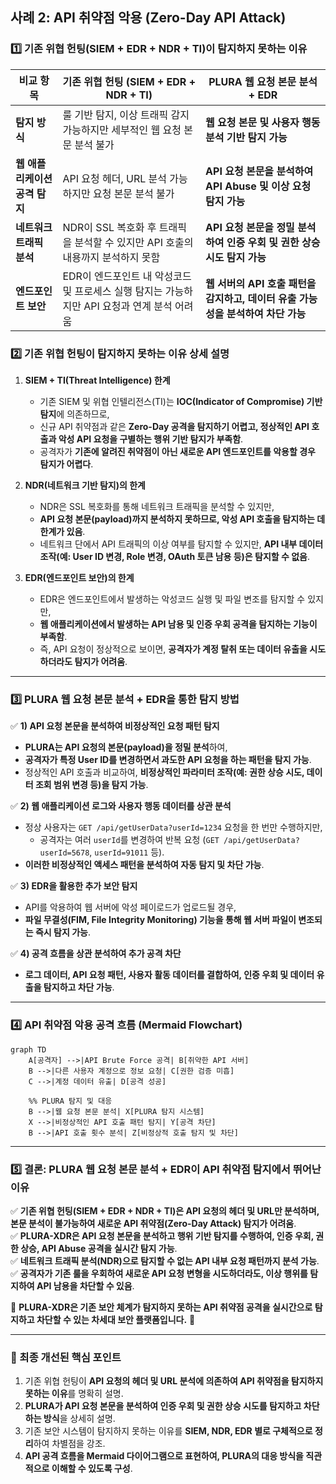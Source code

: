 ## **사례 2: API 취약점 악용 (Zero-Day API Attack)**  

### **1️⃣ 기존 위협 헌팅(SIEM + EDR + NDR + TI)이 탐지하지 못하는 이유**  

| **비교 항목** | **기존 위협 헌팅 (SIEM + EDR + NDR + TI)** | **PLURA 웹 요청 본문 분석 + EDR** |
|----------|-------------------------------|-------------------------------|
| **탐지 방식** | 룰 기반 탐지, 이상 트래픽 감지 가능하지만 세부적인 웹 요청 본문 분석 불가 | **웹 요청 본문 및 사용자 행동 분석 기반 탐지 가능** |
| **웹 애플리케이션 공격 탐지** | API 요청 헤더, URL 분석 가능하지만 요청 본문 분석 불가 | **API 요청 본문을 분석하여 API Abuse 및 이상 요청 탐지 가능** |
| **네트워크 트래픽 분석** | NDR이 SSL 복호화 후 트래픽을 분석할 수 있지만 API 호출의 내용까지 분석하지 못함 | **API 요청 본문을 정밀 분석하여 인증 우회 및 권한 상승 시도 탐지 가능** |
| **엔드포인트 보안** | EDR이 엔드포인트 내 악성코드 및 프로세스 실행 탐지는 가능하지만 API 요청과 연계 분석 어려움 | **웹 서버의 API 호출 패턴을 감지하고, 데이터 유출 가능성을 분석하여 차단 가능** |

### **2️⃣ 기존 위협 헌팅이 탐지하지 못하는 이유 상세 설명**  

1. **SIEM + TI(Threat Intelligence) 한계**  
   - 기존 SIEM 및 위협 인텔리전스(TI)는 **IOC(Indicator of Compromise) 기반 탐지**에 의존하므로,  
   - 신규 API 취약점과 같은 **Zero-Day 공격을 탐지하기 어렵고, 정상적인 API 호출과 악성 API 요청을 구별하는 행위 기반 탐지가 부족함**.  
   - 공격자가 **기존에 알려진 취약점이 아닌 새로운 API 엔드포인트를 악용할 경우 탐지가 어렵다**.  

2. **NDR(네트워크 기반 탐지)의 한계**  
   - NDR은 SSL 복호화를 통해 네트워크 트래픽을 분석할 수 있지만,  
   - **API 요청 본문(payload)까지 분석하지 못하므로, 악성 API 호출을 탐지하는 데 한계가 있음**.  
   - 네트워크 단에서 API 트래픽의 이상 여부를 탐지할 수 있지만, **API 내부 데이터 조작(예: User ID 변경, Role 변경, OAuth 토큰 남용 등)은 탐지할 수 없음**.  

3. **EDR(엔드포인트 보안)의 한계**  
   - EDR은 엔드포인트에서 발생하는 악성코드 실행 및 파일 변조를 탐지할 수 있지만,  
   - **웹 애플리케이션에서 발생하는 API 남용 및 인증 우회 공격을 탐지하는 기능이 부족함**.  
   - 즉, API 요청이 정상적으로 보이면, **공격자가 계정 탈취 또는 데이터 유출을 시도하더라도 탐지가 어려움**.  

---

### **3️⃣ PLURA 웹 요청 본문 분석 + EDR을 통한 탐지 방법**  

✅ **1) API 요청 본문을 분석하여 비정상적인 요청 패턴 탐지**  
   - **PLURA는 API 요청의 본문(payload)을 정밀 분석**하여,  
   - **공격자가 특정 User ID를 변경하면서 과도한 API 요청을 하는 패턴을 탐지 가능**.  
   - 정상적인 API 호출과 비교하여, **비정상적인 파라미터 조작(예: 권한 상승 시도, 데이터 조회 범위 변경 등)을 탐지 가능**.  

✅ **2) 웹 애플리케이션 로그와 사용자 행동 데이터를 상관 분석**  
   - 정상 사용자는 `GET /api/getUserData?userId=1234` 요청을 한 번만 수행하지만,  
     - 공격자는 여러 `userId`를 변경하여 반복 요청 (`GET /api/getUserData?userId=5678`, `userId=91011` 등).  
   - **이러한 비정상적인 액세스 패턴을 분석하여 자동 탐지 및 차단 가능**.  

✅ **3) EDR을 활용한 추가 보안 탐지**  
   - API를 악용하여 웹 서버에 악성 페이로드가 업로드될 경우,  
   - **파일 무결성(FIM, File Integrity Monitoring) 기능을 통해 웹 서버 파일이 변조되는 즉시 탐지 가능**.  

✅ **4) 공격 흐름을 상관 분석하여 추가 공격 차단**  
   - **로그 데이터, API 요청 패턴, 사용자 활동 데이터를 결합하여, 인증 우회 및 데이터 유출을 탐지하고 차단 가능**.  

---

### **4️⃣ API 취약점 악용 공격 흐름 (Mermaid Flowchart)**  
```mermaid
graph TD
    A[공격자] -->|API Brute Force 공격| B[취약한 API 서버]
    B -->|다른 사용자 계정으로 정보 요청| C[권한 검증 미흡]
    C -->|계정 데이터 유출| D[공격 성공]

    %% PLURA 탐지 및 대응
    B -->|웹 요청 본문 분석| X[PLURA 탐지 시스템]
    X -->|비정상적인 API 호출 패턴 탐지| Y[공격 차단]
    B -->|API 호출 횟수 분석| Z[비정상적 호출 탐지 및 차단]
```

---

### **5️⃣ 결론: PLURA 웹 요청 본문 분석 + EDR이 API 취약점 탐지에서 뛰어난 이유**  
✅ **기존 위협 헌팅(SIEM + EDR + NDR + TI)은 API 요청의 헤더 및 URL만 분석하며, 본문 분석이 불가능하여 새로운 API 취약점(Zero-Day Attack) 탐지가 어려움**.  
✅ **PLURA-XDR은 API 요청 본문을 분석하고 행위 기반 탐지를 수행하여, 인증 우회, 권한 상승, API Abuse 공격을 실시간 탐지 가능**.  
✅ **네트워크 트래픽 분석(NDR)으로 탐지할 수 없는 API 내부 요청 패턴까지 분석 가능**.  
✅ **공격자가 기존 룰을 우회하여 새로운 API 요청 변형을 시도하더라도, 이상 행위를 탐지하여 API 남용을 차단할 수 있음**.  

🔹 **PLURA-XDR은 기존 보안 체계가 탐지하지 못하는 API 취약점 공격을 실시간으로 탐지하고 차단할 수 있는 차세대 보안 플랫폼입니다.** 🚀  

---

### **📌 최종 개선된 핵심 포인트**  
1. 기존 위협 헌팅이 **API 요청의 헤더 및 URL 분석에 의존하여 API 취약점을 탐지하지 못하는 이유**를 명확히 설명.  
2. **PLURA가 API 요청 본문을 분석하여 인증 우회 및 권한 상승 시도를 탐지하고 차단하는 방식**을 상세히 설명.  
3. 기존 보안 시스템이 탐지하지 못하는 이유를 **SIEM, NDR, EDR 별로 구체적으로 정리**하여 차별점을 강조.  
4. **API 공격 흐름을 Mermaid 다이어그램으로 표현하여, PLURA의 대응 방식을 직관적으로 이해할 수 있도록 구성**.  
